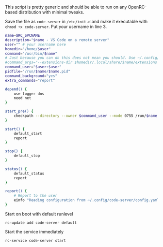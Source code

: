 This script is pretty generic and should be able to run on any OpenRC-based distribution with minimal tweaks.

Save the file as `code-server` in `/etc/init.d` and make it executable with `chmod +x code-server`. Put your username in line 3.

```bash
name=$RC_SVCNAME
description="$name - VS Code on a remote server"
user="" # your username here
homedir="/home/$user"
command="/usr/bin/$name"
# Just because you can do this does not mean you should. Use ~/.config/code-server/config.yaml instead
#command_args="--extensions-dir $homedir/.local/share/$name/extensions --user-data-dir $homedir/.local/share/$name --disable-telemetry"
command_user="$user:$user"
pidfile="/run/$name/$name.pid"
command_background="yes"
extra_commands="report"

depend() {
	use logger dns
	need net
}

start_pre() {
	checkpath --directory --owner $command_user --mode 0755 /run/$name /var/log/$name
}

start() {
	default_start
	report
}

stop() {
	default_stop
}

status() {
	default_status
	report
}

report() {
	# Report to the user
	einfo "Reading configuration from ~/.config/code-server/config.yaml"
}
```

Start on boot with default runlevel
```
rc-update add code-server default
```

Start the service immediately
```
rc-service code-server start
```
